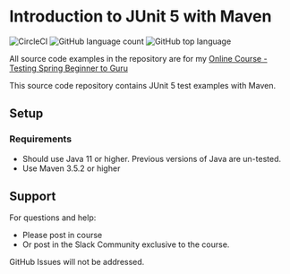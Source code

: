 # Introduction to JUnit 5 with Maven
![CircleCI](https://img.shields.io/circleci/build/github/adniang75/testing-java-junit5/master) ![GitHub language count](https://img.shields.io/github/languages/count/adniang75/testing-java-junit5) ![GitHub top language](https://img.shields.io/github/languages/top/adniang75/testing-java-junit5)

All source code examples in the repository are for my [Online Course - Testing Spring Beginner to Guru](https://www.udemy.com/testing-spring-boot-beginner-to-guru/?couponCode=GITHUB_REPO)

This source code repository contains JUnit 5 test examples with Maven.

## Setup
### Requirements
* Should use Java 11 or higher. Previous versions of Java are un-tested.
* Use Maven 3.5.2 or higher

## Support
For questions and help:
* Please post in course
* Or post in the Slack Community exclusive to the course.

GitHub Issues will not be addressed.
